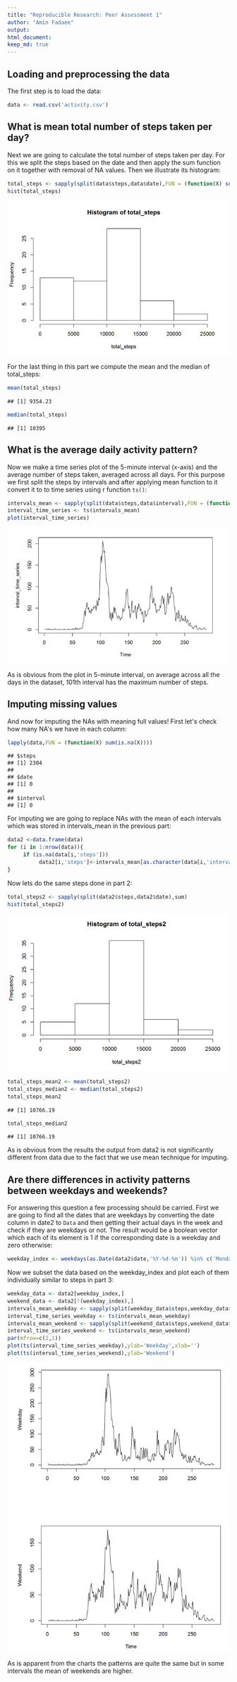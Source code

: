 ```yaml
---
title: "Reproducible Research: Peer Assessment 1"
author: "Amin Fadaee"
output: 
html_document:
keep_md: true
---
```



## Loading and preprocessing the data

The first step is to load the data:


```r
data <- read.csv('activity.csv')
```

## What is mean total number of steps taken per day?

Next we are going to calculate the total number of steps taken per day. For this we split the steps based on the date and then apply the sum function on it together with removal of NA values. Then we illustrate its histogram:


```r
total_steps <- sapply(split(data$steps,data$date),FUN = (function(X) sum(X,na.rm = TRUE)))
hist(total_steps)
```

![plot of chunk second1](figure/second1-1.png)

For the last thing in this part we compute the mean and the median of total_steps:


```r
mean(total_steps)
```

```
## [1] 9354.23
```

```r
median(total_steps)
```

```
## [1] 10395
```

## What is the average daily activity pattern?
Now we make a time series plot of the 5-minute interval (x-axis) and the average number of steps taken, averaged across all days. For this purpose we first split the steps by intervals and after applying mean function to it convert it to to time series using r function `ts()`:


```r
intervals_mean <- sapply(split(data$steps,data$interval),FUN = (function(X) mean(X,na.rm = TRUE)))
interval_time_series <- ts(intervals_mean)
plot(interval_time_series)
```

![plot of chunk third](figure/third-1.png)

As is obvious from the plot in 5-minute interval, on average across all the days in the dataset, 101th interval has the maximum number of steps.

## Imputing missing values

And now for imputing the NAs with meaning full values! First let's check how many NA's we have in each column:


```r
lapply(data,FUN = (function(X) sum(is.na(X))))
```

```
## $steps
## [1] 2304
## 
## $date
## [1] 0
## 
## $interval
## [1] 0
```

For imputing we are going to replace NAs with the mean of each intervals which was stored in intervals_mean in the previous part:


```r
data2 <-data.frame(data)
for (i in 1:nrow(data)){
     if (is.na(data[i,'steps']))
          data2[i,'steps']<-intervals_mean[as.character(data[i,'interval'])]
}
```

Now lets do the same steps done in part 2:


```r
total_steps2 <- sapply(split(data2$steps,data2$date),sum)
hist(total_steps2)
```

![plot of chunk fourth3](figure/fourth3-1.png)

```r
total_steps_mean2 <- mean(total_steps2)
total_steps_median2 <- median(total_steps2)
total_steps_mean2
```

```
## [1] 10766.19
```

```r
total_steps_median2
```

```
## [1] 10766.19
```

As is obvious from the results the output from data2 is not significantly different from data due to the fact that we use mean technique for imputing.


## Are there differences in activity patterns between weekdays and weekends?
For answering this question a few processing should be carried. First we are going to find all the dates that are weekdays by converting the date column in date2 to `Data` and then getting their actual days in the week and check if they are weekdays or not.
The result would be a boolean vector which each of its element is 1 if the corresponding date is a weekday and zero otherwise:


```r
weekday_index <- weekdays(as.Date(data2$date,'%Y-%d-%m')) %in% c('Monday', 'Tuesday', 'Wednesday', 'Thursday', 'Friday')
```

Now we subset the data based on the weekday_index and plot each of them individually similar to steps in part 3:


```r
weekday_data <- data2[weekday_index,]
weekend_data <- data2[!(weekday_index),]
intervals_mean_weekday <- sapply(split(weekday_data$steps,weekday_data$interval),FUN = (function(X) mean(X,na.rm = TRUE)))
interval_time_series_weekday <- ts(intervals_mean_weekday)
intervals_mean_weekend <- sapply(split(weekend_data$steps,weekend_data$interval),FUN = (function(X) mean(X,na.rm = TRUE)))
interval_time_series_weekend <- ts(intervals_mean_weekend)
par(mfrow=c(2,1))
plot(ts(interval_time_series_weekday),ylab='Weekday',xlab='')
plot(ts(interval_time_series_weekend),ylab='Weekend')
```

![plot of chunk fifth2](figure/fifth2-1.png)

As is apparent from the charts the patterns are quite the same but in some intervals the mean of weekends are higher.
